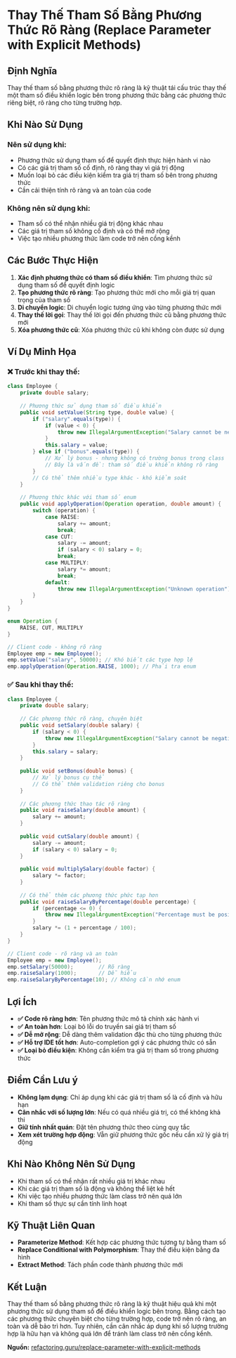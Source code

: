 # **Thay Thế Tham Số Bằng Phương Thức Rõ Ràng (Replace Parameter with Explicit Methods)**

## **Định Nghĩa**
Thay thế tham số bằng phương thức rõ ràng là kỹ thuật tái cấu trúc thay thế một tham số điều khiển logic bên trong phương thức bằng các phương thức riêng biệt, rõ ràng cho từng trường hợp.

## **Khi Nào Sử Dụng**

### **Nên sử dụng khi:**
- Phương thức sử dụng tham số để quyết định thực hiện hành vi nào
- Có các giá trị tham số cố định, rõ ràng thay vì giá trị động
- Muốn loại bỏ các điều kiện kiểm tra giá trị tham số bên trong phương thức
- Cần cải thiện tính rõ ràng và an toàn của code

### **Không nên sử dụng khi:**
- Tham số có thể nhận nhiều giá trị động khác nhau
- Các giá trị tham số không cố định và có thể mở rộng
- Việc tạo nhiều phương thức làm code trở nên cồng kềnh

## **Các Bước Thực Hiện**

1. **Xác định phương thức có tham số điều khiển**: Tìm phương thức sử dụng tham số để quyết định logic
2. **Tạo phương thức rõ ràng**: Tạo phương thức mới cho mỗi giá trị quan trọng của tham số
3. **Di chuyển logic**: Di chuyển logic tương ứng vào từng phương thức mới
4. **Thay thế lời gọi**: Thay thế lời gọi đến phương thức cũ bằng phương thức mới
5. **Xóa phương thức cũ**: Xóa phương thức cũ khi không còn được sử dụng

## **Ví Dụ Minh Họa**

### **❌ Trước khi thay thế:**
```java
class Employee {
    private double salary;
    
    // Phương thức sử dụng tham số điều khiển
    public void setValue(String type, double value) {
        if ("salary".equals(type)) {
            if (value < 0) {
                throw new IllegalArgumentException("Salary cannot be negative");
            }
            this.salary = value;
        } else if ("bonus".equals(type)) {
            // Xử lý bonus - nhưng không có trường bonus trong class
            // Đây là vấn đề: tham số điều khiển không rõ ràng
        }
        // Có thể thêm nhiều type khác - khó kiểm soát
    }
    
    // Phương thức khác với tham số enum
    public void applyOperation(Operation operation, double amount) {
        switch (operation) {
            case RAISE:
                salary += amount;
                break;
            case CUT:
                salary -= amount;
                if (salary < 0) salary = 0;
                break;
            case MULTIPLY:
                salary *= amount;
                break;
            default:
                throw new IllegalArgumentException("Unknown operation");
        }
    }
}

enum Operation {
    RAISE, CUT, MULTIPLY
}

// Client code - không rõ ràng
Employee emp = new Employee();
emp.setValue("salary", 50000); // Khó biết các type hợp lệ
emp.applyOperation(Operation.RAISE, 1000); // Phải tra enum
```

### **✅ Sau khi thay thế:**
```java
class Employee {
    private double salary;
    
    // Các phương thức rõ ràng, chuyên biệt
    public void setSalary(double salary) {
        if (salary < 0) {
            throw new IllegalArgumentException("Salary cannot be negative");
        }
        this.salary = salary;
    }
    
    public void setBonus(double bonus) {
        // Xử lý bonus cụ thể
        // Có thể thêm validation riêng cho bonus
    }
    
    // Các phương thức thao tác rõ ràng
    public void raiseSalary(double amount) {
        salary += amount;
    }
    
    public void cutSalary(double amount) {
        salary -= amount;
        if (salary < 0) salary = 0;
    }
    
    public void multiplySalary(double factor) {
        salary *= factor;
    }
    
    // Có thể thêm các phương thức phức tạp hơn
    public void raiseSalaryByPercentage(double percentage) {
        if (percentage <= 0) {
            throw new IllegalArgumentException("Percentage must be positive");
        }
        salary *= (1 + percentage / 100);
    }
}

// Client code - rõ ràng và an toàn
Employee emp = new Employee();
emp.setSalary(50000);        // Rõ ràng
emp.raiseSalary(1000);       // Dễ hiểu
emp.raiseSalaryByPercentage(10); // Không cần nhớ enum
```

## **Lợi Ích**

- **✅ Code rõ ràng hơn**: Tên phương thức mô tả chính xác hành vi
- **✅ An toàn hơn**: Loại bỏ lỗi do truyền sai giá trị tham số
- **✅ Dễ mở rộng**: Dễ dàng thêm validation đặc thù cho từng phương thức
- **✅ Hỗ trợ IDE tốt hơn**: Auto-completion gợi ý các phương thức có sẵn
- **✅ Loại bỏ điều kiện**: Không cần kiểm tra giá trị tham số trong phương thức

## **Điểm Cần Lưu ý**

- **Không lạm dụng**: Chỉ áp dụng khi các giá trị tham số là cố định và hữu hạn
- **Cân nhắc với số lượng lớn**: Nếu có quá nhiều giá trị, có thể không khả thi
- **Giữ tính nhất quán**: Đặt tên phương thức theo cùng quy tắc
- **Xem xét trường hợp động**: Vẫn giữ phương thức gốc nếu cần xử lý giá trị động

## **Khi Nào Không Nên Sử Dụng**

- Khi tham số có thể nhận rất nhiều giá trị khác nhau
- Khi các giá trị tham số là động và không thể liệt kê hết
- Khi việc tạo nhiều phương thức làm class trở nên quá lớn
- Khi tham số thực sự cần tính linh hoạt

## **Kỹ Thuật Liên Quan**

- **Parameterize Method**: Kết hợp các phương thức tương tự bằng tham số
- **Replace Conditional with Polymorphism**: Thay thế điều kiện bằng đa hình
- **Extract Method**: Tách phần code thành phương thức mới

## **Kết Luận**

Thay thế tham số bằng phương thức rõ ràng là kỹ thuật hiệu quả khi một phương thức sử dụng tham số để điều khiển logic bên trong. Bằng cách tạo các phương thức chuyên biệt cho từng trường hợp, code trở nên rõ ràng, an toàn và dễ bảo trì hơn. Tuy nhiên, cần cân nhắc áp dụng khi số lượng trường hợp là hữu hạn và không quá lớn để tránh làm class trở nên cồng kềnh.

**Nguồn:** [refactoring.guru/replace-parameter-with-explicit-methods](https://refactoring.guru/replace-parameter-with-explicit-methods)